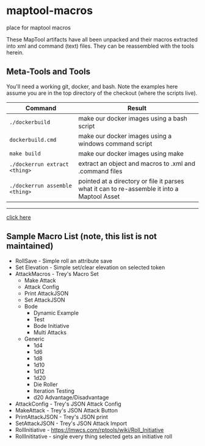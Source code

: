 # maptool-macros
place for maptool macros

These MapTool artifacts have all been unpacked and their macros extracted into
xml and command (text) files.  They can be reassembled with the tools herein.

## Meta-Tools and Tools

You'll need a working git, docker, and bash.   Note the examples here
assume you are in the top directory of the checkout (where the scripts live).

Command | Result
------------ | -------------
<code>./dockerbuild</code> | make our docker images using a bash script
<code>dockerbuild.cmd</code> | make our docker images using a windows command script
<code>make build</code> | make our docker images using make
<code>./dockerrun extract &lt;thing&gt;</code> | extract an object and macros to .xml and .command files
<code>./dockerrun assemble &lt;thing&gt;</code> | pointed at a directory or file it parses what it can to re-assemble it into a Maptool Asset


----
[click here](https://myco.com/mylink)

## Sample Macro List (note, this list is not maintained)
* RollSave - Simple roll an attribute save
* Set Elevation - Simple set/clear elevation on selected token
* AttackMacros - Trey's Macro Set
  * Make Attack
  * Attack Config
  * Print AttackJSON
  * Set AttackJSON
  * Bode
    * Dynamic Example
    * Test
    * Bode Initiative
    * Multi Attacks
  * Generic
    * 1d4
    * 1d6
    * 1d8
    * 1d10
    * 1d12
    * 1d20
    * Die Roller
    * Iteration Testing
    * d20 Advantage/Disadvantage
* AttackConfig - Trey's JSON Attack Config
* MakeAttack - Trey's JSON Attack Button
* PrintAttackJSON - Trey's JSON print
* SetAttackJSON - Trey's JSON Attack Import
* RollInitiative - https://lmwcs.com/rptools/wiki/Roll_Initiative
* RollInititative - single  every thing selected gets an initiative roll

